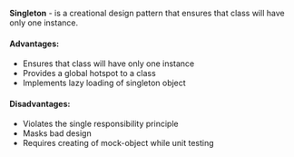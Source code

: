 **Singleton** - is a creational design pattern that ensures that class will have only one instance.

#### Advantages:
* Ensures that class will have only one instance
* Provides a global hotspot to a class
* Implements lazy loading of singleton object

#### Disadvantages:
* Violates the single responsibility principle
* Masks bad design
* Requires creating of mock-object while unit testing
